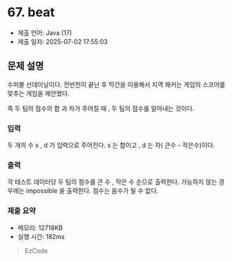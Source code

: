 # 67. beat
- 제출 언어: Java (17)
- 제출 일자: 2025-07-02 17:55:03

## 문제 설명

수퍼볼 선데이날이다. 전반전이 끝난 후 막간을 이용해서 지역 해커는 게임의 스코어를 맞추는 게임을 제안했다.

즉 두 팀의 점수의 합 과 차가 주어질 때 , 두 팀의 점수를 알아내는 것이다.

### 입력

두 개의 수 s , d 가 입력으로 주어진다. s 는 합이고 , d 는 차( 큰수 - 작은수)이다.

### 출력

각 테스트 데이터당 두 팀의 점수를 큰 수 , 작은 수 순으로 출력한다. 가능하지 않는 경우에는 impossible 을 출력한다. 점수는 음수가 될 수 없다.


### 제출 요약
- 메모리: 12718KB
- 실행 시간: 182ms

> EzCode
